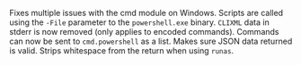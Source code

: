 Fixes multiple issues with the cmd module on Windows. Scripts are called using
the ``-File`` parameter to the ``powershell.exe`` binary. ``CLIXML`` data in
stderr is now removed (only applies to encoded commands). Commands can now be
sent to ``cmd.powershell`` as a list. Makes sure JSON data returned is valid.
Strips whitespace from the return when using ``runas``.
